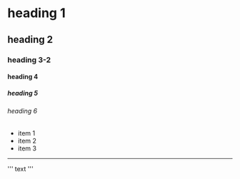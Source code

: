 # heading 1
## heading 2
### heading 3-2
#### heading 4
##### heading 5
###### heading 6

- item 1
- item 2
- item 3

----

'''
text
'''
